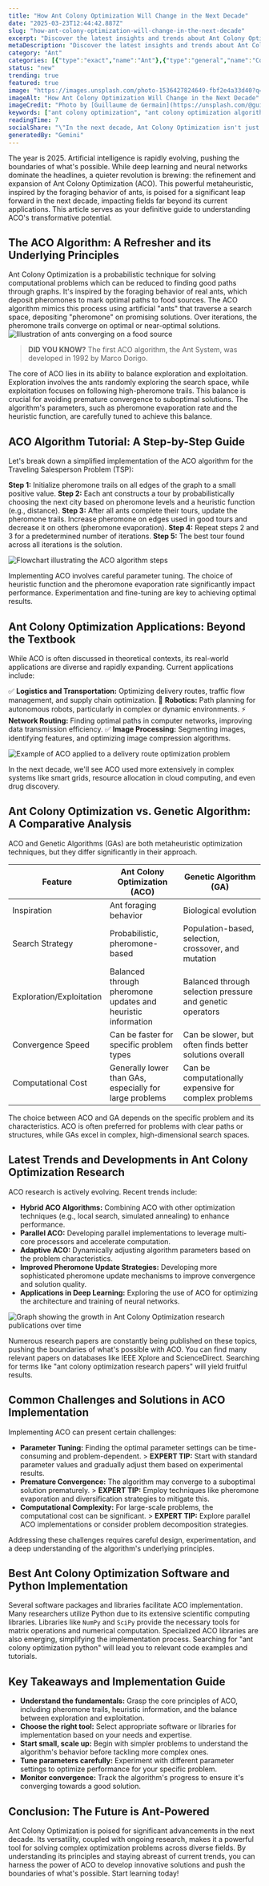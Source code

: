 ```yaml
---
title: "How Ant Colony Optimization Will Change in the Next Decade"
date: "2025-03-23T12:44:42.887Z"
slug: "how-ant-colony-optimization-will-change-in-the-next-decade"
excerpt: "Discover the latest insights and trends about Ant Colony Optimization. This comprehensive guide covers everything you need to know about Ant Colony Optimization in 2025."
metaDescription: "Discover the latest insights and trends about Ant Colony Optimization. This comprehensive guide covers everything you need to know about Ant Colony Optimiz..."
category: "Ant"
categories: [{"type":"exact","name":"Ant"},{"type":"general","name":"Computer Science"},{"type":"medium","name":"Algorithm Optimization"},{"type":"specific","name":"Metaheuristics"},{"type":"niche","name":"Graph Traversal"}]
status: "new"
trending: true
featured: true
image: "https://images.unsplash.com/photo-1536427824649-fbf2e4a33d40?q=85&w=1200&fit=max&fm=webp&auto=compress"
imageAlt: "How Ant Colony Optimization Will Change in the Next Decade"
imageCredit: "Photo by [Guillaume de Germain](https://unsplash.com/@guillaumedegermain) on Unsplash"
keywords: ["ant colony optimization", "ant colony optimization algorithm", "ACO algorithm tutorial", "ant colony optimization applications", "best ant colony optimization software", "ant colony optimization python", "ant colony optimization vs genetic algorithm", "learn ant colony optimization", "ant colony optimization research papers", "ant colony optimization implementation"]
readingTime: 7
socialShare: "\"In the next decade, Ant Colony Optimization isn't just going to improve existing systems; it will unlock entirely new possibilities in fields we haven't even considered yet.\""
generatedBy: "Gemini"
---
```




The year is 2025.  Artificial intelligence is rapidly evolving, pushing the boundaries of what's possible.  While deep learning and neural networks dominate the headlines, a quieter revolution is brewing: the refinement and expansion of Ant Colony Optimization (ACO). This powerful metaheuristic, inspired by the foraging behavior of ants, is poised for a significant leap forward in the next decade, impacting fields far beyond its current applications. This article serves as your definitive guide to understanding ACO's transformative potential.

## The ACO Algorithm: A Refresher and its Underlying Principles

Ant Colony Optimization is a probabilistic technique for solving computational problems which can be reduced to finding good paths through graphs.  It's inspired by the foraging behavior of real ants, which deposit pheromones to mark optimal paths to food sources.  The ACO algorithm mimics this process using artificial "ants" that traverse a search space, depositing "pheromone" on promising solutions.  Over iterations, the pheromone trails converge on optimal or near-optimal solutions. ![Illustration of ants converging on a food source](https://images.unsplash.com/photo-1536427824649-fbf2e4a33d40?q=85&w=1200&fit=max&fm=webp&auto=compress)

> **DID YOU KNOW?**  The first ACO algorithm, the Ant System, was developed in 1992 by Marco Dorigo.

The core of ACO lies in its ability to balance exploration and exploitation.  Exploration involves the ants randomly exploring the search space, while exploitation focuses on following high-pheromone trails.  This balance is crucial for avoiding premature convergence to suboptimal solutions.  The algorithm's parameters, such as pheromone evaporation rate and the heuristic function, are carefully tuned to achieve this balance.

##  ACO Algorithm Tutorial: A Step-by-Step Guide

Let's break down a simplified implementation of the ACO algorithm for the Traveling Salesperson Problem (TSP):

**Step 1:** Initialize pheromone trails on all edges of the graph to a small positive value.
**Step 2:**  Each ant constructs a tour by probabilistically choosing the next city based on pheromone levels and a heuristic function (e.g., distance).
**Step 3:**  After all ants complete their tours, update the pheromone trails. Increase pheromone on edges used in good tours and decrease it on others (pheromone evaporation).
**Step 4:** Repeat steps 2 and 3 for a predetermined number of iterations.
**Step 5:** The best tour found across all iterations is the solution.

![Flowchart illustrating the ACO algorithm steps](https://images.unsplash.com/photo-1439221658187-4d4bd6512add?q=85&w=1200&fit=max&fm=webp&auto=compress)

Implementing ACO involves careful parameter tuning.  The choice of heuristic function and the pheromone evaporation rate significantly impact performance.  Experimentation and fine-tuning are key to achieving optimal results.

## Ant Colony Optimization Applications: Beyond the Textbook

While ACO is often discussed in theoretical contexts, its real-world applications are diverse and rapidly expanding.  Current applications include:

✅ **Logistics and Transportation:** Optimizing delivery routes, traffic flow management, and supply chain optimization.
🔑 **Robotics:** Path planning for autonomous robots, particularly in complex or dynamic environments.
⚡ **Network Routing:** Finding optimal paths in computer networks, improving data transmission efficiency.
✅ **Image Processing:** Segmenting images, identifying features, and optimizing image compression algorithms.

![Example of ACO applied to a delivery route optimization problem](https://images.unsplash.com/photo-1574781186677-bf8f847ccbbb?q=85&w=1200&fit=max&fm=webp&auto=compress)

In the next decade, we'll see ACO used more extensively in complex systems like smart grids, resource allocation in cloud computing, and even drug discovery.

## Ant Colony Optimization vs. Genetic Algorithm: A Comparative Analysis

ACO and Genetic Algorithms (GAs) are both metaheuristic optimization techniques, but they differ significantly in their approach.

| Feature          | Ant Colony Optimization (ACO)                               | Genetic Algorithm (GA)                                     |
|-----------------|----------------------------------------------------------|-------------------------------------------------------------|
| Inspiration      | Ant foraging behavior                                      | Biological evolution                                         |
| Search Strategy | Probabilistic, pheromone-based                            | Population-based, selection, crossover, and mutation       |
| Exploration/Exploitation | Balanced through pheromone updates and heuristic information | Balanced through selection pressure and genetic operators     |
| Convergence Speed | Can be faster for specific problem types                    | Can be slower, but often finds better solutions overall     |
| Computational Cost | Generally lower than GAs, especially for large problems     | Can be computationally expensive for complex problems        |

The choice between ACO and GA depends on the specific problem and its characteristics.  ACO is often preferred for problems with clear paths or structures, while GAs excel in complex, high-dimensional search spaces.

## Latest Trends and Developments in Ant Colony Optimization Research

ACO research is actively evolving.  Recent trends include:

* **Hybrid ACO Algorithms:** Combining ACO with other optimization techniques (e.g., local search, simulated annealing) to enhance performance.
* **Parallel ACO:** Developing parallel implementations to leverage multi-core processors and accelerate computation.
* **Adaptive ACO:** Dynamically adjusting algorithm parameters based on the problem characteristics.
* **Improved Pheromone Update Strategies:** Developing more sophisticated pheromone update mechanisms to improve convergence and solution quality.
* **Applications in Deep Learning:** Exploring the use of ACO for optimizing the architecture and training of neural networks.

![Graph showing the growth in Ant Colony Optimization research publications over time](https://images.unsplash.com/photo-1508410576957-b49f699451ba?q=85&w=1200&fit=max&fm=webp&auto=compress)

Numerous research papers are constantly being published on these topics, pushing the boundaries of what's possible with ACO. You can find many relevant papers on databases like IEEE Xplore and ScienceDirect. Searching for terms like "ant colony optimization research papers" will yield fruitful results.

## Common Challenges and Solutions in ACO Implementation

Implementing ACO can present certain challenges:

* **Parameter Tuning:** Finding the optimal parameter settings can be time-consuming and problem-dependent.  > **EXPERT TIP:** Start with standard parameter values and gradually adjust them based on experimental results.
* **Premature Convergence:** The algorithm may converge to a suboptimal solution prematurely.  > **EXPERT TIP:** Employ techniques like pheromone evaporation and diversification strategies to mitigate this.
* **Computational Complexity:** For large-scale problems, the computational cost can be significant.  > **EXPERT TIP:** Explore parallel ACO implementations or consider problem decomposition strategies.

Addressing these challenges requires careful design, experimentation, and a deep understanding of the algorithm's underlying principles.

## Best Ant Colony Optimization Software and Python Implementation

Several software packages and libraries facilitate ACO implementation.  Many researchers utilize Python due to its extensive scientific computing libraries. Libraries like `NumPy` and `SciPy` provide the necessary tools for matrix operations and numerical computation.  Specialized ACO libraries are also emerging, simplifying the implementation process.  Searching for "ant colony optimization python" will lead you to relevant code examples and tutorials.

## Key Takeaways and Implementation Guide

* **Understand the fundamentals:**  Grasp the core principles of ACO, including pheromone trails, heuristic information, and the balance between exploration and exploitation.
* **Choose the right tool:** Select appropriate software or libraries for implementation based on your needs and expertise.
* **Start small, scale up:** Begin with simpler problems to understand the algorithm's behavior before tackling more complex ones.
* **Tune parameters carefully:** Experiment with different parameter settings to optimize performance for your specific problem.
* **Monitor convergence:** Track the algorithm's progress to ensure it's converging towards a good solution.

## Conclusion: The Future is Ant-Powered

Ant Colony Optimization is poised for significant advancements in the next decade.  Its versatility, coupled with ongoing research, makes it a powerful tool for solving complex optimization problems across diverse fields. By understanding its principles and staying abreast of current trends, you can harness the power of ACO to develop innovative solutions and push the boundaries of what's possible.  Start learning today!

